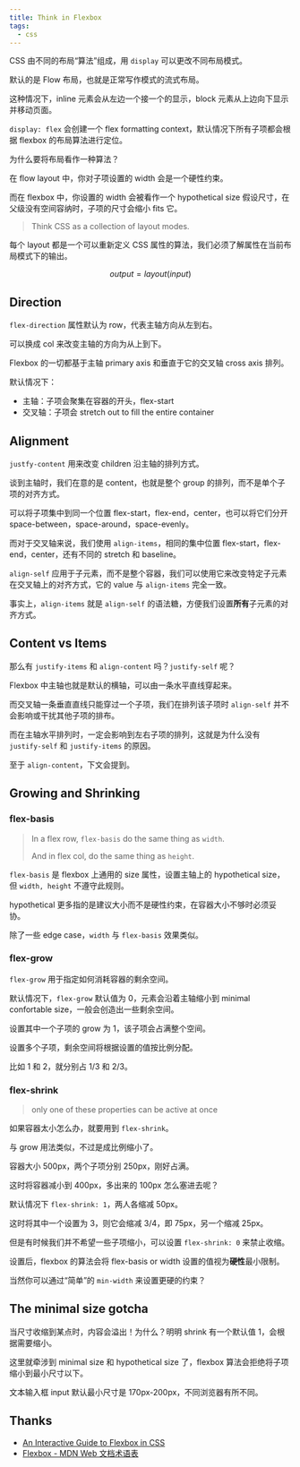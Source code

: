 ```yaml
---
title: Think in Flexbox
tags:
  - css
---
```


CSS 由不同的布局“算法”组成，用 `display` 可以更改不同布局模式。

默认的是 Flow 布局，也就是正常写作模式的流式布局。

这种情况下，inline 元素会从左边一个接一个的显示，block 元素从上边向下显示并移动页面。

`display: flex` 会创建一个 flex formatting context，默认情况下所有子项都会根据 flexbox 的布局算法进行定位。

为什么要将布局看作一种算法？

在 flow layout 中，你对子项设置的 width 会是一个硬性约束。

而在 flexbox 中，你设置的 width 会被看作一个 hypothetical size 假设尺寸，在父级没有空间容纳时，子项的尺寸会缩小 fits 它。

> Think CSS as a collection of layout modes.

每个 layout 都是一个可以重新定义 CSS 属性的算法，我们必须了解属性在当前布局模式下的输出。

$$
output = layout(input)
$$

## Direction

`flex-direction` 属性默认为 row，代表主轴方向从左到右。

可以换成 col 来改变主轴的方向为从上到下。

Flexbox 的一切都基于主轴 primary axis 和垂直于它的交叉轴 cross axis 排列。

默认情况下：

- 主轴：子项会聚集在容器的开头，flex-start
- 交叉轴：子项会 stretch out to fill the entire container

## Alignment

`justfy-content` 用来改变 children 沿主轴的排列方式。

谈到主轴时，我们在意的是 content，也就是整个 group 的排列，而不是单个子项的对齐方式。

可以将子项集中到同一个位置 flex-start，flex-end，center，也可以将它们分开 space-between，space-around，space-evenly。

而对于交叉轴来说，我们使用 `align-items`，相同的集中位置 flex-start，flex-end，center，还有不同的 stretch 和 baseline。

`align-self` 应用于子元素，而不是整个容器，我们可以使用它来改变特定子元素在交叉轴上的对齐方式，它的 value 与 `align-items` 完全一致。

事实上，`align-items` 就是 `align-self` 的语法糖，方便我们设置**所有**子元素的对齐方式。

## Content vs Items

那么有 `justify-items` 和 `align-content` 吗？`justify-self` 呢？

Flexbox 中主轴也就是默认的横轴，可以由一条水平直线穿起来。

而交叉轴一条垂直直线只能穿过一个子项，我们在排列该子项时 `align-self` 并不会影响或干扰其他子项的排布。

而在主轴水平排列时，一定会影响到左右子项的排列，这就是为什么没有 `justify-self` 和 `justify-items` 的原因。

至于 `align-content`，下文会提到。


## Growing and Shrinking

### flex-basis

> In a flex row, `flex-basis` do the same thing as `width`.
> 
> And in flex col, do the same thing as `height`.

`flex-basis` 是 flexbox 上通用的 size 属性，设置主轴上的 hypothetical size，但 `width, height` 不遵守此规则。

hypothetical 更多指的是建议大小而不是硬性约束，在容器大小不够时必须妥协。

除了一些 edge case，`width` 与 `flex-basis` 效果类似。

### flex-grow

`flex-grow` 用于指定如何消耗容器的剩余空间。

默认情况下，`flex-grow` 默认值为 0，元素会沿着主轴缩小到 minimal confortable size，一般会创造出一些剩余空间。

设置其中一个子项的 grow 为 1，该子项会占满整个空间。

设置多个子项，剩余空间将根据设置的值按比例分配。

比如 1 和 2，就分别占 1/3 和 2/3。

### flex-shrink

> only one of these properties can be active at once

如果容器太小怎么办，就要用到 `flex-shrink`。

与 grow 用法类似，不过是成比例缩小了。

容器大小 500px，两个子项分别 250px，刚好占满。

这时将容器减小到 400px，多出来的 100px 怎么塞进去呢？

默认情况下 `flex-shrink: 1`，两人各缩减 50px。

这时将其中一个设置为 3，则它会缩减 3/4，即 75px，另一个缩减 25px。

但是有时候我们并不希望一些子项缩小，可以设置 `flex-shrink: 0` 来禁止收缩。

设置后，flexbox 的算法会将 flex-basis or width 设置的值视为**硬性**最小限制。

当然你可以通过“简单”的 `min-width` 来设置更硬的约束？


## The minimal size gotcha

当尺寸收缩到某点时，内容会溢出！为什么？明明 shrink 有一个默认值 1，会根据需要缩小。

这里就牵涉到 minimal size 和 hypothetical size 了，flexbox 算法会拒绝将子项缩小到最小尺寸以下。

文本输入框 input 默认最小尺寸是 170px-200px，不同浏览器有所不同。





## Thanks

- [An Interactive Guide to Flexbox in CSS](https://www.joshwcomeau.com/css/interactive-guide-to-flexbox)
- [Flexbox - MDN Web 文档术语表](https://developer.mozilla.org/zh-CN/docs/Glossary/Flexbox)